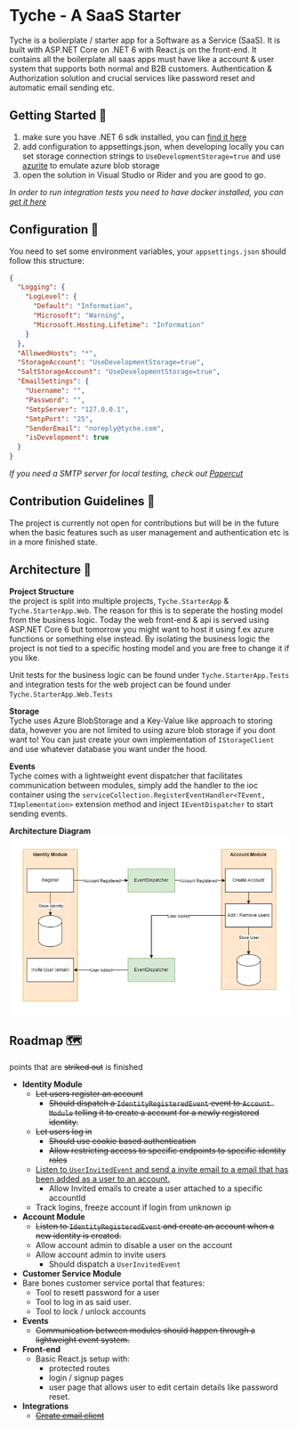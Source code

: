 # Tyche - A SaaS Starter

Tyche is a boilerplate / starter app for a Software as a Service (SaaS). It is built with ASP.NET Core on .NET 6 with React.js on the front-end.
It contains all the boilerplate all saas apps must have like a account & user system that supports both normal and B2B customers. 
Authentication & Authorization solution and crucial services like password reset and automatic email sending etc.

## Getting Started 🚀
1. make sure you have .NET 6 sdk installed, you can [find it here](https://dotnet.microsoft.com/en-us/download/dotnet/6.0)
2. add configuration to appsettings.json, when developing locally you can set storage connection strings to `UseDevelopmentStorage=true` and use [azurite](https://github.com/Azure/Azurite) to emulate azure blob storage
3. open the solution in Visual Studio or Rider and you are good to go.  

*In order to run integration tests you need to have docker installed, you can [get it here](https://www.docker.com/)*

## Configuration 🔧
You need to set some environment variables, your `appsettings.json` should follow this structure:

```json
{
  "Logging": {
    "LogLevel": {
      "Default": "Information",
      "Microsoft": "Warning",
      "Microsoft.Hosting.Lifetime": "Information"
    }
  },
  "AllowedHosts": "*",
  "StorageAccount": "UseDevelopmentStorage=true",
  "SaltStorageAccount": "UseDevelopmentStorage=true",
  "EmailSettings": {
    "Username": "",
    "Password": "",
    "SmtpServer": "127.0.0.1",
    "SmtpPort": "25",
    "SenderEmail": "noreply@tyche.com",
    "isDevelopment": true
  }
}
```

*If you need a SMTP server for local testing, check out [Papercut](https://github.com/ChangemakerStudios/Papercut-SMTP)*

## Contribution Guidelines 📜
The project is currently not open for contributions but will be in the future when the basic features such as user management and authentication etc is in a more finished state.

## Architecture 🚧

**Project Structure**  
the project is split into multiple projects, `Tyche.StarterApp` & `Tyche.StarterApp.Web`. The reason for this is to seperate the hosting model from the business logic.
Today the web front-end & api is served using ASP.NET Core 6 but tomorrow you might want to host it using f.ex azure functions or something else instead.
By isolating the business logic the project is not tied to a specific hosting model and you are free to change it if you like.  

Unit tests for the business logic can be found under `Tyche.StarterApp.Tests` and integration tests for the web project can be found under `Tyche.StarterApp.Web.Tests`

**Storage**  
Tyche uses Azure BlobStorage and a Key-Value like approach to storing data, however you are not limited to using azure blob storage if you dont want to! You can just create your own implementation of `IStorageClient` and use whatever database you want under the hood.

**Events**  
Tyche comes with a lightweight event dispatcher that facilitates communication between modules, simply add the handler to the ioc container using the `serviceCollection.RegisterEventHandler<TEvent, TImplementation>` extension method and inject `IEventDispatcher` to start sending events.

**Architecture Diagram**
![architecture](./SolutionItems/Architecture.png)

## Roadmap 🗺
points that are ~~striked out~~ is finished
- **Identity Module**
  - ~~Let users register an account~~
    - ~~Should dispatch a `IdentityRegisteredEvent` event to `Account Module` telling it to create a account for a newly registered identity.~~
  - ~~Let users log in~~
    - ~~Should use cookie based authentication~~
    - ~~Allow restricting access to specific endpoints to specific identity roles~~
  - [Listen to `UserInvitedEvent` and send a invite email to a email that has been added as a user to an account.](https://github.com/Kalmar99/Tyche/issues/5)
    - Allow Invited emails to create a user attached to a specific accountId
  - Track logins, freeze account if login from unknown ip
- **Account Module**
  - ~~Listen to `IdentityRegisteredEvent` and create an account when a new identity is created.~~
  - Allow account admin to disable a user on the account
  - Allow account admin to invite users
    - Should dispatch a `UserInvitedEvent`
- **Customer Service Module**
- Bare bones customer service portal that features:
  - Tool to resett password for a user
  - Tool to log in as said user.
  - Tool to lock / unlock accounts
- **Events**
  - ~~Communication between modules should happen through a lightweight event system.~~
- **Front-end**
  - Basic React.js setup with:
    - protected routes
    - login / signup pages
    - user page that allows user to edit certain details like password reset.
- **Integrations**
  - ~~[Create email client](https://github.com/Kalmar99/Tyche/issues/4)~~

